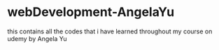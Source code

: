 # webDevelopment-AngelaYu
this contains all the codes that i have learned throughout my course on udemy by Angela Yu
